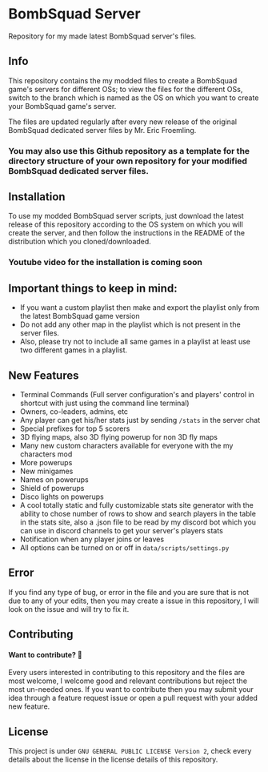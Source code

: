 # BombSquad Server
Repository for my made latest BombSquad server's files.

## Info
This repository contains the my modded files to create a BombSquad game's servers for different OSs; to view the files for the different OSs, switch to the branch which is named as the OS on which you want to create your BombSquad game's server.

The files are updated regularly after every new release of the original BombSquad dedicated server files by Mr. Eric Froemling.

### You may also use this Github repository as a template for the directory structure of your own repository for your modified BombSquad dedicated server files.

## Installation
To use my modded BombSquad server scripts, just download the latest release of this repository according to the OS system on which you will create the server, and then follow the instructions in the README of the distribution which you cloned/downloaded.

### Youtube video for the installation is coming soon

## Important things to keep in mind:
- If you want a custom playlist then make and export the playlist only from the latest BombSquad game version
- Do not add any other map in the playlist which is not present in the server files.
- Also, please try not to include all same games in a playlist at least use two different games in a playlist.

## New Features
- Terminal Commands (Full server configuration's and players' control in shortcut with just using the command line terminal)
- Owners, co-leaders, admins, etc
- Any player can get his/her stats just by sending `/stats` in the server chat
- Special prefixes for top 5 scorers
- 3D flying maps, also 3D flying powerup for non 3D fly maps
- Many new custom characters available for everyone with the my characters mod
- More powerups
- New minigames
- Names on powerups
- Shield of powerups
- Disco lights on powerups
- A cool totally static and fully customizable stats site generator with the ability to chose number of rows to show and search players in the table in the stats site, also a .json file to be read by my discord bot which you can use in discord channels to get your server's players stats
- Notification when any player joins or leaves
- All options can be turned on or off in `data/scripts/settings.py`

## Error
If you find any type of bug, or error in the file and you are sure that is not due to any of your edits, then you may create a issue in this repository, I will look on the issue and will try to fix it.

## Contributing
#### Want to contribute? :tada:
Every users interested in contributing to this repository and the files are most welcome, I welcome good and relevant contributions but reject the most un-needed ones. If you want to contribute then you may submit your idea through a feature request issue or open a pull request with your added new feature.

## License
This project is under `GNU GENERAL PUBLIC LICENSE Version 2`, check every details about the license in the license details of this repository.
